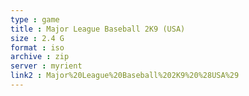 ```yaml
---
type : game
title : Major League Baseball 2K9 (USA)
size : 2.4 G
format : iso
archive : zip
server : myrient
link2 : Major%20League%20Baseball%202K9%20%28USA%29
---
```


